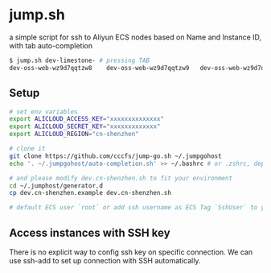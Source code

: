 # jump.sh
a simple script for ssh to Aliyun ECS nodes based on Name and Instance ID, with tab auto-completion

```bash
$ jump.sh dev-limestone- # pressing TAB
dev-oss-web-wz9d7qqtzw8    dev-oss-web-wz9d7qqtzw9   dev-oss-web-wz9d7qqtzw7 
```

## Setup

```bash
# set env variables
export ALICLOUD_ACCESS_KEY="xxxxxxxxxxxxxx"
export ALICLOUD_SECRET_KEY="xxxxxxxxxxxxx"
export ALICLOUD_REGION="cn-shenzhen"

# clone it
git clone https://github.com/cccfs/jump-go.sh ~/.jumpgohost
echo '. ~/.jumpgohost/auto-completion.sh' >> ~/.bashrc # or .zshrc, depending which shell you use

# and please modify dev.cn-shenzhen.sh to fit your environment
cd ~/.jumphost/generator.d
cp dev.cn-shenzhen.example dev.cn-shenzhen.sh

# default ECS user `root` or add ssh username as ECS Tag `SshUser` to your ECS instances
```

## Access instances with SSH key

There is no explicit way to config ssh key on specific connection.
We can use ssh-add to set up connection with SSH automatically.
